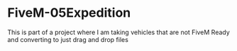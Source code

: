 # FiveM-05Expedition
This is part of a project where I am taking vehicles that are not FiveM Ready and converting to just drag and drop files
